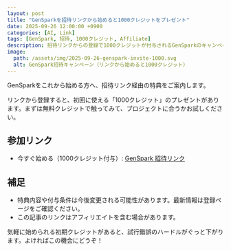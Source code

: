 ```yaml
---
layout: post
title: "GenSparkを招待リンクから始めると1000クレジットをプレゼント"
date: 2025-09-26 12:00:00 +0900
categories: [AI, Link]
tags: [GenSpark, 招待, 1000クレジット, Affiliate]
description: 招待リンクからの登録で1000クレジットが付与されるGenSparkのキャンペーン紹介。まずは無料クレジットでAI開発を試してみませんか。
image:
  path: /assets/img/2025-09-26-genspark-invite-1000.svg
  alt: GenSpark招待キャンペーン（リンクから始めると1000クレジット）
---
```


GenSparkをこれから始める方へ、招待リンク経由の特典をご案内します。

リンクから登録すると、初回に使える「1000クレジット」のプレゼントがあります。まずは無料クレジットで触ってみて、プロジェクトに合うかお試しください。

## 参加リンク

- 今すぐ始める（1000クレジット付与）: <a href="https://www.genspark.ai/invite_member?invite_code=YjMyOWZkMzJMMWU4OUw1YmFjTDk2MDFMZmY1OTk3ZWY0NDQ1" target="_blank" rel="noopener">GenSpark 招待リンク</a>

## 補足

- 特典内容や付与条件は今後変更される可能性があります。最新情報は登録ページをご確認ください。
- この記事のリンクはアフィリエイトを含む場合があります。

気軽に始められる初期クレジットがあると、試行錯誤のハードルがぐっと下がります。よければこの機会にどうぞ！

